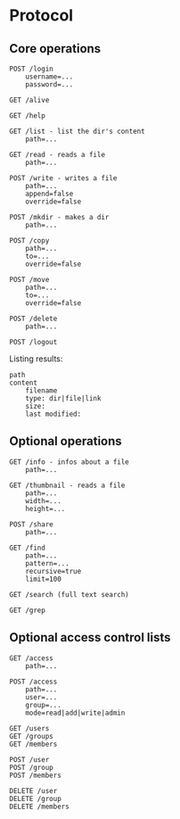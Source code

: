 Protocol
========

Core operations
---------------

```
POST /login
    username=...
    password=...

GET /alive

GET /help

GET /list - list the dir's content
    path=...
    
GET /read - reads a file
    path=...

POST /write - writes a file
    path=...
    append=false
    override=false
    
POST /mkdir - makes a dir
    path=...
    
POST /copy
    path=...
    to=...
    override=false
    
POST /move
    path=...
    to=...
    override=false
    
POST /delete
    path=...

POST /logout
```

Listing results:
```
path
content
    filename
    type: dir|file|link
    size:
    last modified:
```

Optional operations
-------------------
```
GET /info - infos about a file
    path=...

GET /thumbnail - reads a file
    path=...
    width=...
    height=...

POST /share
    path=...
    
GET /find
    path=...
    pattern=...
    recursive=true
    limit=100
    
GET /search (full text search)

GET /grep
```

Optional access control lists
-----------------------------
```
GET /access
    path=...
    
POST /access
    path=...
    user=...
    group=...
    mode=read|add|write|admin
    
GET /users
GET /groups
GET /members

POST /user
POST /group
POST /members

DELETE /user
DELETE /group
DELETE /members
```